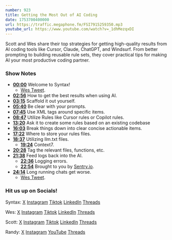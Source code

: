 ```yaml
---
number: 923
title: Getting the Most Out of AI Coding
date: 1753700400000
url: https://traffic.megaphone.fm/FSI7915259350.mp3
youtube_url: https://www.youtube.com/watch?v=_1dhMezqxDI
---
```

	
Scott and Wes share their top strategies for getting high-quality results from AI coding tools like Cursor, Claude, ChatGPT, and Windsurf. From better prompting to building reusable rule sets, they cover practical tips for making AI your most productive coding partner.

### Show Notes

* **[00:00](#t=00:00)** Welcome to Syntax!
  * [Wes Tweet](https://twitter.com/wesbos/status/1940052197938450867).
* **[02:56](#t=02:56)** How to get the best results when using AI.
* **[03:15](#t=03:15)** Scaffold it out yourself.
* **[05:40](#t=05:40)** Be clear with your prompts.
* **[07:45](#t=07:45)** Use XML tags around specific items.
* **[08:47](#t=08:47)** Utilize Rules like Cursor rules or Copilot rules.
* **[13:20](#t=13:20)** Ask it to create some rules based on an existing codebase
* **[16:03](#t=16:03)** Break things down into clear concise actionable items.
* **[17:22](#t=17:22)** Where to store your rules files.
* **[18:37](#t=18:37)** Utilizing llm.txt files.
  * **[19:24](#t=19:24)** Context7.
* **[20:28](#t=20:28)** Tag the relevant files, functions, etc.
* **[21:38](#t=21:38)** Feed logs back into the AI.
  * **[22:36](#t=22:36)** Logging errors.
  * **[22:54](#t=22:54)** Brought to you by [Sentry.io](https://sentry.io/syntax).
* **[24:14](#t=24:14)** Long running chats get worse.
  * [Wes Tweet](https://twitter.com/wesbos/status/1940052197938450867).

### Hit us up on Socials!

Syntax: [X](https://twitter.com/syntaxfm) [Instagram](https://www.instagram.com/syntax_fm/) [Tiktok](https://www.tiktok.com/@syntaxfm) [LinkedIn](https://www.linkedin.com/company/96077407/admin/feed/posts/) [Threads](https://www.threads.net/@syntax_fm)

Wes: [X](https://twitter.com/wesbos) [Instagram](https://www.instagram.com/wesbos/) [Tiktok](https://www.tiktok.com/@wesbos) [LinkedIn](https://www.linkedin.com/in/wesbos/) [Threads](https://www.threads.net/@wesbos)

Scott: [X](https://twitter.com/stolinski) [Instagram](https://www.instagram.com/stolinski/) [Tiktok](https://www.tiktok.com/@stolinski) [LinkedIn](https://www.linkedin.com/in/stolinski/) [Threads](https://www.threads.net/@stolinski)

Randy: [X](https://twitter.com/randyrektor) [Instagram](https://www.instagram.com/randyrektor/) [YouTube](https://www.youtube.com/@randyrektor) [Threads](https://www.threads.net/@randyrektor)